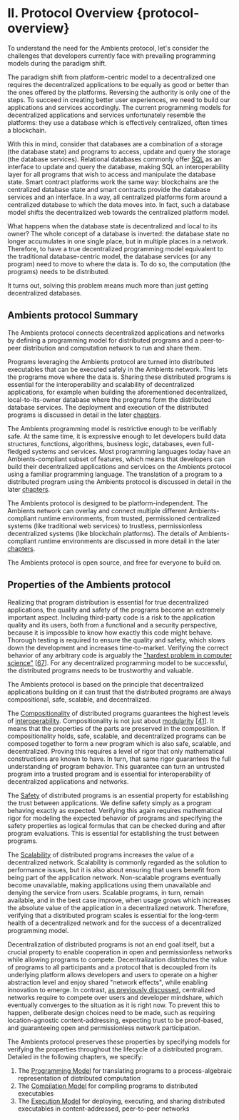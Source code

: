 # II. Protocol Overview {protocol-overview}

To understand the need for the Ambients protocol, let's consider the challenges that developers currently face with prevailing programming models during the paradigm shift.

The paradigm shift from platform-centric model to a decentralized one requires the decentralized applications to be equally as good or better than the ones offered by the platforms. Reversing the authority is only one of the steps. To succeed in creating better user experiences, we need to build our applications and services accordingly. The current programming models for decentralized applications and services unfortunately resemble the platforms: they use a database which is effectively centralized, often times a blockchain.

With this in mind, consider that databases are a combination of a storage (the database state) and programs to access, update and query the storage (the database services). Relational databases commonly offer [SQL](https://en.wikipedia.org/wiki/SQL) as an interface to update and query the database, making SQL an interoperability layer for all programs that wish to access and manipulate the database state. Smart contract platforms work the same way: blockchains are the centralized database state and smart contracts provide the database services and an interface. In a way, all centralized platforms form around a centralized database to which the data moves into. In fact, such a database model shifts the decentralized web towards the centralized platform model.

What happens when the database state is decentralized and local to its owner? The whole concept of a database is inverted: the database state no longer accumulates in one single place, but in multiple places in a network. Therefore, to have a true decentralized programming model equivalent to the traditional database-centric model, the database services (or any program) need to move to where the data is. To do so, the computation (the programs) needs to be distributed.

It turns out, solving this problem means much more than just getting decentralized databases.

## Ambients protocol Summary

The Ambients protocol connects decentralized applications and networks by defining a programming model for distributed programs and a peer-to-peer distribution and computation network to run and share them.

Programs leveraging the Ambients protocol are turned into distributed executables that can be executed safely in the Ambients network. This lets the programs move where the data is. Sharing these distributed programs is essential for the interoperability and scalability of decentralized applications, for example when building the aforementioned decentralized, local-to-its-owner database where the programs form the distributed database services. The deployment and execution of the distributed programs is discussed in detail in the later [chapters](https://github.com/ambientsprotocol/whitepaper/blob/master/07-execution-model.md).

The Ambients programming model is restrictive enough to be verifiably safe. At the same time, it is expressive enough to let developers build data structures, functions, algorithms, business logic, databases, even full-fledged systems and services. Most programming languages today have an Ambients-compliant subset of features, which means that developers can build their decentralized applications and services on the Ambients protocol using a familiar programming language. The translation of a program to a distributed program using the Ambients protocol is discussed in detail in the later [chapters](https://github.com/ambientsprotocol/whitepaper/blob/master/06-compilation-model.md).

The Ambients protocol is designed to be platform-independent. The Ambients network can overlay and connect multiple different Ambients-compliant runtime environments, from trusted, permissioned centralized systems (like traditional web services) to trustless, permissionless decentralized systems (like blockchain platforms). The details of Ambients-compliant runtime environments are discussed in more detail in the later [chapters](#runtime-environment).

The Ambients protocol is open source, and free for everyone to build on.

## Properties of the Ambients protocol

Realizing that program distribution is essential for true decentralized applications, the quality and safety of the programs become an extremely important aspect. Including third-party code is a risk to the application quality and its users, both from a functional and a security perspective, because it is impossible to know how exactly this code might behave. Thorough testing is required to ensure the quality and safety, which slows down the development and increases time-to-market. Verifying the correct behavior of any arbitrary code is arguably the ["hardest problem in computer science"](https://blog.paralleluniverse.co/2016/07/23/correctness-and-complexity/) [[67](#9a5521)]. For any decentralized programming model to be successful, the distributed programs needs to be trustworthy and valuable.

The Ambients protocol is based on the principle that decentralized applications building on it can trust that the distributed programs are always compositional, safe, scalable, and decentralized.

The [Compositionality](https://en.wikipedia.org/wiki/Denotational_semantics#Compositionality) of distributed programs guarantees the highest levels of [interoperability](https://en.wikipedia.org/wiki/Conceptual_interoperability). Compositionality is not just about [modularity](https://blog.statebox.org/modularity-vs-compositionality-a-history-of-misunderstandings-be0150033568) [[41](#d2985a)]. It means that the properties of the parts are preserved in the composition. If compositionality holds, safe, scalable, and decentralized programs can be composed together to form a new program which is also safe, scalable, and decentralized. Proving this requires a level of rigor that only mathematical constructions are known to have. In turn, that same rigor guarantees the full understanding of program behavior. This guarantee can turn an untrusted program into a trusted program and is essential for interoperability of decentralized applications and networks.

The [Safety](https://en.wikipedia.org/wiki/Software_system_safety) of distributed programs is an essential property for establishing the trust between applications. We define safety simply as a program behaving exactly as expected. Verifying this again requires mathematical rigor for modeling the expected behavior of programs and specifying the safety properties as logical formulas that can be checked during and after program evaluations. This is essential for establishing the trust between programs.

The [Scalability](https://en.wikipedia.org/wiki/Scalability) of distributed programs increases the value of a decentralized network. Scalability is commonly regarded as the solution to performance issues, but it is also about ensuring that users benefit from being part of the application network. Non-scalable programs eventually become unavailable, making applications using them unavailable and denying the service from users. Scalable programs, in turn, remain available, and in the best case improve, when usage grows which increases the absolute value of the application in a decentralized network. Therefore, verifying that a distributed program scales is essential for the long-term health of a decentralized network and for the success of a decentralized programming model.

Decentralization of distributed programs is not an end goal itself, but a crucial property to enable cooperation in open and permissionless networks while allowing programs to compete. Decentralization distributes the value of programs to all participants and a protocol that is decoupled from its underlying platform allows developers and users to operate on a higher abstraction level and enjoy shared "network effects", while enabling innovation to emerge. In contrast, [as previously discussed](#background), centralized networks require to compete over users and developer mindshare, which eventually converges to the situation as it is right now. To prevent this to happen, deliberate design choices need to be made, such as requiring location-agnostic content-addressing, expecting trust to be proof-based, and guaranteeing open and permissionless network participation.

The Ambients protocol preserves these properties by specifying models for verifying the properties throughout the lifecycle of a distributed program. Detailed in the following chapters, we specify:

1. The [Programming Model](#protocol-primitives) for translating programs to a process-algebraic representation of distributed computation
2. The [Compilation Model](#compilation-model) for compiling programs to distributed executables
3. The [Execution Model](#execution-model) for deploying, executing, and sharing distributed executables in content-addressed, peer-to-peer networks


